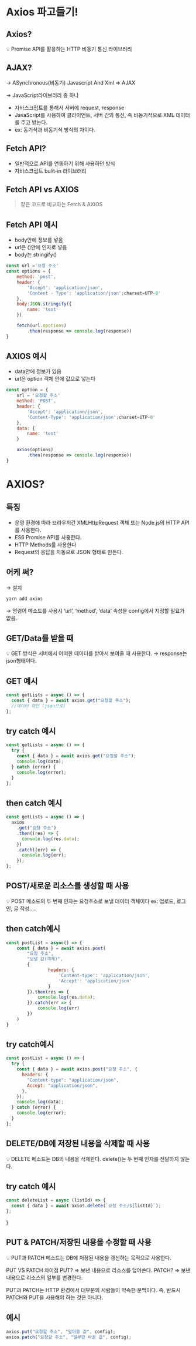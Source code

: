 # Axios 파고들기!

## Axios?

<aside>
💡 Promise API를 활용하는 HTTP 비동기 통신 라이브러리

</aside>

## AJAX?

→ ASynchronous(비동기) Javascript And Xml ⇒ AJAX

→ JavaScript라이브러리 중 하나

- 자바스크립트를 통해서 서버에 request, response
- JavaScript를 사용하여 클라이언트, 서버 간의 통신, 즉 비동기적으로 XML 데이터를 주고 받는다.
- ex: 동기식과 비동기식 방식의 차이다.

## Fetch API?

- 일반적으로 API를 연동하기 위해 사용하던 방식
- 자바스크립트 bulit-in 라이브러리

## Fetch API vs AXIOS

> 같은 코드로 비교하는 Fetch & AXIOS

## Fetch API 예시

- body안에 정보를 넣음
- url은 ()안에 인자로 넣음
- body는 stringify()

```jsx
const url ='요청 주소'
const options = {
	method: 'post',
	header: {
		'Accept': 'application/json',
		'Content - Type': 'application/json';charset=UTP-8'
	},
	body:JSON.stringify({
		name: 'test'
	})

	fetch(url.opotions)
		.then(response => console.log(response))
}
```

## AXIOS 예시

- data안에 정보가 있음
- url은 option 객체 안에 값으로 넣는다

```jsx
const option = {
	url = '요청할 주소'
	method: 'POST',
	header: {
		'Accept': 'application/json',
		'Content-Type': 'application/json';charset=UTP-8'
	},
	data: {
		name: 'test'
	}

	axios(options)
		.then(response => console.log(response))
}
```

# AXIOS?

## 특징

- 운영 환경에 따라 브라우저간 XMLHttpRequest 객체 또는 Node.js의 HTTP API를 사용한다.
- ES6 Promise API를 사용한다.
- HTTP Methods를 사용한다
- Request의 응답을 자동으로 JSON 형태로 만든다.

## 어케 써?

→ 설치

```jsx
yarn add axios
```

→ 명령어 메소드를 사용시 ‘url’, ‘method’, ‘data’ 속성을 config에서 지정할 필요가 없음.

## GET/Data를 받을 때

<aside>
💡 GET 방식은 서버에서 어떠한 데이터를 받아서 보여줄 때 사용한다.
→ response는 json형태이다.

</aside>

## GET 예시

```jsx
const getLists = async () => {
  const { data } = await axios.get("요청할 주소");
  //데이터 확인 (json으로)
};
```

## try catch 예시

```jsx
const getLists = async () => {
  try {
    const { data } = await axios.get("요청할 주소");
    console.log(data);
  } catch (error) {
    console.log(error);
  }
};
```

## then catch 예시

```jsx
const getLists = async () => {
  axios
    .get("요청 주소")
    .then((res) => {
      console.log(res.data);
    })
    .catch((err) => {
      console.log(err);
    });
};
```

## POST/새로운 리소스를 생성할 때 사용

<aside>
💡 POST 메소드의 두 번째 인자는 요청주소로 보낼 데이터 객체이다
ex: 업로드, 로그인, 글 작성…..

</aside>

## then catch예시

```jsx
const postList = async() => {
	const { data } = await axios.post(
		"요청 주소",
		"보낼 값(객체)",
		{
				headers: {
					'Content-type': 'application/json',
					'Accept': 'application/json'
				}
		}).then(res => {
			console.log(res.data);
		}).catch(err => {
			console.log(err)
		})
	)
}
```

## try catch예시

```jsx
const postList = async () => {
  try {
    const { data } = await axios.post("요청 주소", {
      headers: {
        "Content-type": "application/json",
        Accept: "application/json",
      },
    });
    console.log(data);
  } catch (error) {
    console.log(error);
  }
};
```

## DELETE/DB에 저장된 내용을 삭제할 때 사용

<aside>
💡 DELETE 메소드는 DB의 내용을 삭제한다. delete()는 두 번째 인자를 전달하지 않는다.

</aside>

## try catch 예시

```jsx
const deleteList = async (listId) => {
  const { data } = await axios.delete(`요청 주소/${listId}`);
};
```

}

## PUT & PATCH/저장된 내용을 수정할 때 사용

<aside>
💡 PUT과 PATCH 메소드는 DB에 저장된 내용을 갱신하는 목적으로 사용한다.

PUT VS PATCH 차이점
PUT?
⇒ 보낸 내용으로 리소스를 덮어쓴다.
PATCH?
⇒ 보낸 내용으로 리소스의 일부를 변경한다.

PUT과 PATCH는 HTTP 환경에서 대부분의 사람들이 약속한 문맥이다. 즉, 반드시 PATCH와 PUT을 사용해야 하는 것은 아니다.

</aside>

## 예시

```jsx
axios.put("요청할 주소", "덮어쓸 값", config);
axios.patch("요청할 주소", "일부만 바꿀 값", config);
```
